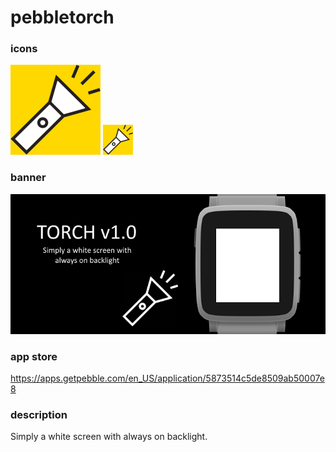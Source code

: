 # pebbletorch
### icons

![icon-144.png](/assets/icon-144.png)
![icon-48.png](/assets/icon-48.png)

### banner

![banner.png](/assets/banner.png)

### app store

https://apps.getpebble.com/en_US/application/5873514c5de8509ab50007e8

### description

Simply a white screen with always on backlight.

